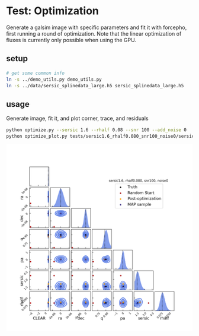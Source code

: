 # Test: Optimization

Generate a galsim image with specific parameters and fit it with forcepho, first
running a round of optimization.  Note that the linear optimization of fluxes is
currently only possible when using the GPU.

## setup

```sh
# get some common info
ln -s ../demo_utils.py demo_utils.py
ln -s ../data/sersic_splinedata_large.h5 sersic_splinedata_large.h5
```

## usage

Generate image, fit it, and plot corner, trace, and residuals
```sh
python optimize.py --sersic 1.6 --rhalf 0.08 --snr 100 --add_noise 0
python optimize_plot.py tests/sersic1.6_rhalf0.080_snr100_noise0/sersic1.6_rhalf0.080_snr100_noise0
```

![Posterior with parameter locations after different optimization and sampling phases](./demo_optimize.png)